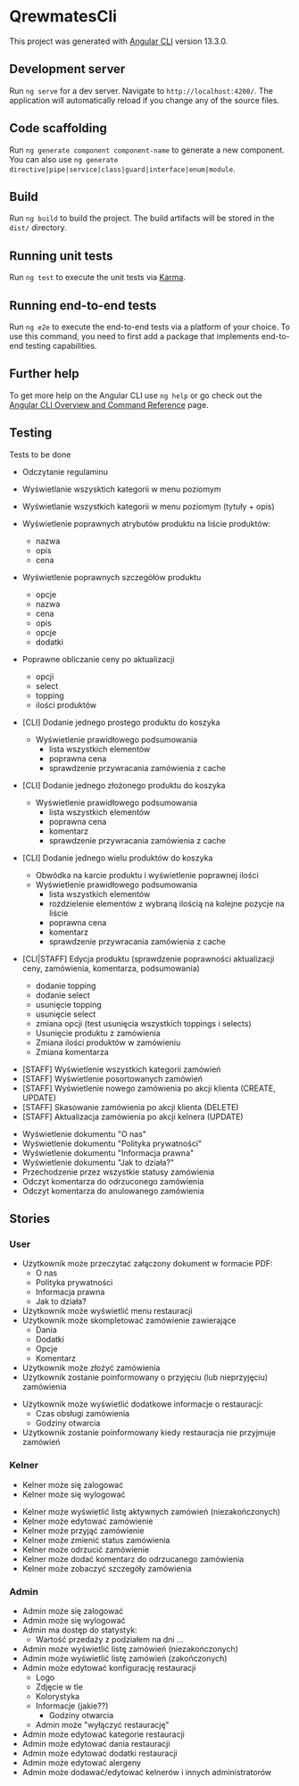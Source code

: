 # QrewmatesCli

This project was generated with [Angular CLI](https://github.com/angular/angular-cli) version 13.3.0.

## Development server

Run `ng serve` for a dev server. Navigate to `http://localhost:4200/`. The application will automatically reload if you change any of the source files.

## Code scaffolding

Run `ng generate component component-name` to generate a new component. You can also use `ng generate directive|pipe|service|class|guard|interface|enum|module`.

## Build

Run `ng build` to build the project. The build artifacts will be stored in the `dist/` directory.

## Running unit tests

Run `ng test` to execute the unit tests via [Karma](https://karma-runner.github.io).

## Running end-to-end tests

Run `ng e2e` to execute the end-to-end tests via a platform of your choice. To use this command, you need to first add a package that implements end-to-end testing capabilities.

## Further help

To get more help on the Angular CLI use `ng help` or go check out the [Angular CLI Overview and Command Reference](https://angular.io/cli) page.

## Testing
Tests to be done

+ Odczytanie regulaminu
+ Wyświetlanie wszysktich kategorii w menu poziomym
+ Wyświetlanie wszystkich kategorii w menu poziomym (tytuły + opis)
+ Wyświetlenie poprawnych atrybutów produktu na liście produktów:
    + nazwa
    + opis
    + cena

+ Wyświetlenie poprawnych szczegółów produktu
    + opcje
    + nazwa
    + cena
    + opis
    + opcje
    + dodatki

+ Poprawne obliczanie ceny po aktualizacji
    + opcji
    + select
    + topping
    + ilości produktów

+ [CLI] Dodanie jednego prostego produktu do koszyka
    + Wyświetlenie prawidłowego podsumowania
        + lista wszystkich elementów
        + poprawna cena
        + sprawdzenie przywracania zamówienia z cache

+ [CLI] Dodanie jednego złożonego produktu do koszyka
    + Wyświetlenie prawidłowego podsumowania
        + lista wszystkich elementów
        + poprawna cena
        + komentarz
        + sprawdzenie przywracania zamówienia z cache

+ [CLI] Dodanie jednego wielu produktów do koszyka
    + Obwódka na karcie produktu i wyświetlenie poprawnej ilości
    + Wyświetlenie prawidłowego podsumowania
        + lista wszystkich elementów
        + rozdzielenie elementów z wybraną ilością na kolejne pozycje na liście
        + poprawna cena
        + komentarz
        + sprawdzenie przywracania zamówienia z cache

+ [CLI|STAFF] Edycja produktu (sprawdzenie poprawności aktualizacji ceny, zamówienia, komentarza, podsumowania)
    + dodanie topping
    + dodanie select
    + usunięcie topping
    + usunięcie select
    + zmiana opcji (test usunięcia wszystkich toppings i selects)
    + Usunięcie produktu z zamówienia
    + Zmiana ilości produktów w zamówieniu
    + Zmiana komentarza

- [STAFF] Wyświetlenie wszystkich kategorii zamówień
- [STAFF] Wyświetlenie posortowanych zamówień 
- [STAFF] Wyświetlenie nowego zamówienia po akcji klienta (CREATE, UPDATE)
- [STAFF] Skasowanie zamówienia po akcji klienta (DELETE)
- [STAFF] Aktualizacja zamówienia po akcji kelnera (UPDATE)

+ Wyświetlenie dokumentu "O nas"
+ Wyświetlenie dokumentu "Polityka prywatności"
+ Wyświetlenie dokumentu "Informacja prawna"
+ Wyświetlenie dokumentu "Jak to działa?"
+ Przechodzenie przez wszystkie statusy zamówienia
+ Odczyt komentarza do odrzuconego zamówienia
+ Odczyt komentarza do anulowanego zamówienia


## Stories
### User
+ Użytkownik może przeczytać załączony dokument w formacie PDF:
    + O nas
    + Polityka prywatności
    + Informacja prawna 
    + Jak to działa?
+ Użytkownik może wyświetlić menu restauracji
+ Użytkownik może skompletować zamówienie zawierające
    + Dania
    + Dodatki
    + Opcje
    + Komentarz
+ Użytkownik może złożyć zamówienia
+ Użytkownik zostanie poinformowany o przyjęciu (lub nieprzyjęciu) zamówienia
- Użytkownik może wyświetlić dodatkowe informacje o restauracji:
    - Czas obsługi zamówienia
    - Godziny otwarcia
- Użytkownik zostanie poinformowany kiedy restauracja nie przyjmuje zamówień

### Kelner
+ Kelner może się zalogować
+ Kelner może się wylogować
- Kelner może wyświetlić listę aktywnych zamówień (niezakończonych)
- Kelner może edytować zamówienie
- Kelner może przyjąć zamówienie
- Kelner może zmienić status zamówienia
- Kelner może odrzucić zamówienie
- Kelner może dodać komentarz do odrzucanego zamówienia
- Kelner może zobaczyć szczegóły zamówienia

### Admin
- Admin może się zalogować
- Admin może się wylogować
- Admin ma dostęp do statystyk:
    - Wartość przedaży z podziałem na dni
    ...
- Admin może wyświetlić listę zamówień (niezakończonych)
- Admin może wyświetlić listę zamówień (zakończonych)
- Admin może edytować konfigurację restauracji
    - Logo
    - Zdjęcie w tle
    - Kolorystyka
    - Informacje (jakie??)
        - Godziny otwarcia
    - Admin może "wyłączyć restaurację"
- Admin może edytować kategorie restauracji
- Admin może edytować dania restauracji
- Admin może edytować dodatki restauracji
- Admin może edytować alergeny
- Admin może dodawać/edytować kelnerów i innych administratorów